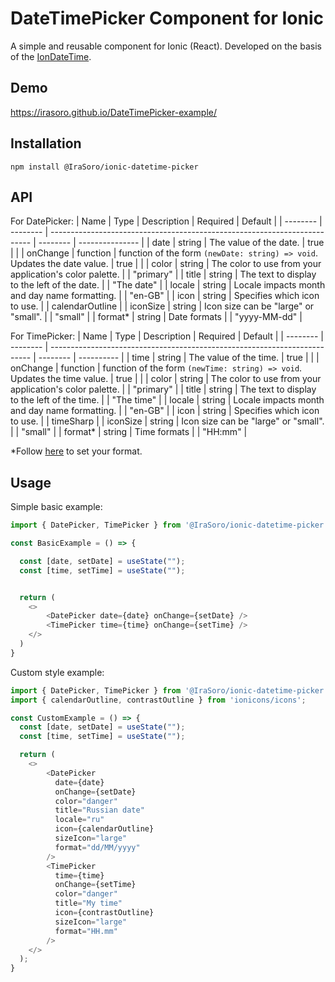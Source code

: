 # DateTimePicker Component for Ionic

A simple and reusable component for Ionic (React). Developed on the basis of the [IonDateTime](https://ionicframework.com/docs/api/datetime).

## Demo

<https://irasoro.github.io/DateTimePicker-example/>

## Installation

```shell
npm install @IraSoro/ionic-datetime-picker
```

## API

For DatePicker:
| Name     | Type     | Description                                                               | Required | Default         |
| -------- | -------- | ------------------------------------------------------------------------- | -------- | --------------- |
| date     | string   | The value of the date.                                                    | true     |                 |
| onChange | function | function of the form `(newDate: string) => void`. Updates the date value. | true     |                 |
| color    | string   | The color to use from your application's color palette.                   |          | "primary"       |
| title    | string   | The text to display to the left of the date.                              |          | "The date"      |
| locale   | string   | Locale impacts month and day name formatting.                             |          | "en-GB"         |
| icon     | string   | Specifies which icon to use.                                              |          | calendarOutline |
| iconSize | string   | Icon size can be "large" or "small".                                      |          | "small"         |
| format*  | string   | Date formats                                                              |          | "yyyy-MM-dd"    |

For TimePicker:
| Name     | Type     | Description                                                               | Required | Default    |
| -------- | -------- | ------------------------------------------------------------------------- | -------- | ---------- |
| time     | string   | The value of the time.                                                    | true     |            |
| onChange | function | function of the form `(newTime: string) => void`. Updates the time value. | true     |            |
| color    | string   | The color to use from your application's color palette.                   |          | "primary"  |
| title    | string   | The text to display to the left of the time.                              |          | "The time" |
| locale   | string   | Locale impacts month and day name formatting.                             |          | "en-GB"    |
| icon     | string   | Specifies which icon to use.                                              |          | timeSharp  |
| iconSize | string   | Icon size can be "large" or "small".                                      |          | "small"    |
| format*  | string   | Time formats                                                              |          | "HH:mm"    |

*Follow [here](https://date-fns-interactive.netlify.app/) to set your format.

## Usage

Simple basic example:

```js
import { DatePicker, TimePicker } from '@IraSoro/ionic-datetime-picker';

const BasicExample = () => {

  const [date, setDate] = useState("");
  const [time, setTime] = useState("");


  return (
    <>
        <DatePicker date={date} onChange={setDate} />
        <TimePicker time={time} onChange={setTime} />
    </>
  )
}
```

Custom style example:

```js
import { DatePicker, TimePicker } from '@IraSoro/ionic-datetime-picker';
import { calendarOutline, contrastOutline } from 'ionicons/icons';

const CustomExample = () => {
  const [date, setDate] = useState("");
  const [time, setTime] = useState("");

  return (
    <>
        <DatePicker
          date={date}
          onChange={setDate}
          color="danger"
          title="Russian date"
          locale="ru"
          icon={calendarOutline}
          sizeIcon="large"
          format="dd/MM/yyyy"
        />
        <TimePicker
          time={time}
          onChange={setTime}
          color="danger"
          title="My time"
          icon={contrastOutline}
          sizeIcon="large"
          format="HH.mm"
        />
    </>
  );
}
```
